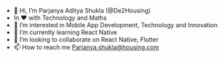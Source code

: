 - 👋 Hi, I’m Parjanya Aditya Shukla (@De2Housing)
-  In ❤ with Technology and Maths
- 👀 I’m interested in Mobile App Development, Technology and Innovation
- 🌱 I’m currently learning React Native
- 💞️ I’m looking to collaborate on React Native, Flutter
- 📫 How to reach me Parjanya.shukla@housing.com  


<!---
De2Housing/De2Housing is a ✨ special ✨ repository because its `README.md` (this file) appears on your GitHub profile.
You can click the Preview link to take a look at your changes.
--->
